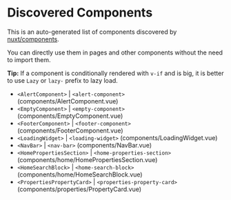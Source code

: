 # Discovered Components

This is an auto-generated list of components discovered by [nuxt/components](https://github.com/nuxt/components).

You can directly use them in pages and other components without the need to import them.

**Tip:** If a component is conditionally rendered with `v-if` and is big, it is better to use `Lazy` or `lazy-` prefix to lazy load.

- `<AlertComponent>` | `<alert-component>` (components/AlertComponent.vue)
- `<EmptyComponent>` | `<empty-component>` (components/EmptyComponent.vue)
- `<FooterComponent>` | `<footer-component>` (components/FooterComponent.vue)
- `<LoadingWidget>` | `<loading-widget>` (components/LoadingWidget.vue)
- `<NavBar>` | `<nav-bar>` (components/NavBar.vue)
- `<HomePropertiesSection>` | `<home-properties-section>` (components/home/HomePropertiesSection.vue)
- `<HomeSearchBlock>` | `<home-search-block>` (components/home/HomeSearchBlock.vue)
- `<PropertiesPropertyCard>` | `<properties-property-card>` (components/properties/PropertyCard.vue)
